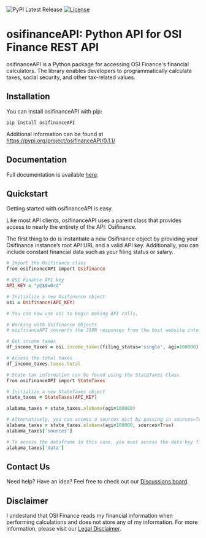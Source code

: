![PyPI Latest Release](https://badge.fury.io/py/osifinanceAPI.svg)
[![License](https://img.shields.io/badge/License-Apache_2.0-blue.svg)](https://opensource.org/licenses/Apache-2.0)


# osifinanceAPI: Python API for OSI Finance REST API
osifinanceAPI is a Python package for accessing OSI Finance's financial calculators. The library enables developers to programmatically calculate taxes, social security, and other tax-related values.


## Installation
You can install osifinanceAPI with pip:

```
pip install osifinanceAPI
```
Additional information can be found at https://pypi.org/project/osifinanceAPI/0.1.1/


## Documentation
Full documentation is available [here](https://osifinance.com/docs/osifinanceAPI).


## Quickstart
Getting started with osifinanceAPI is easy.

Like most API clients, osifinanceAPI uses a parent class that provides access to nearly the entirety of the API: Osifinance.

The first thing to do is instantiate a new Osifinance object by providing your Osifinance instance’s root API URL and a valid API key. Additionally, you can include constant financial data such as your filing status or salary.

```ruby
# Import the Osifinance class
from osifinanceAPI import Osifinance

# OSI Finance API key
API_KEY = "p@$$w0rd"

# Initialize a new Osifinance object
osi = Osifinance(API_KEY)

# You can now use osi to begin making API calls.

# Working with Osifinance Objects
# osifinanceAPI converts the JSON responses from the host website into Pandas dataframes

# Get income taxes
df_income_taxes = osi.income_taxes(filing_status='single', agi=100000)

# Access the total taxes
df_income_taxes.taxes.total

# State tax information can be found using the StateTaxes Class
from osifinanceAPI import StateTaxes

# Initialize a new StateTaxes object
state_taxes = StateTaxes(API_KEY)

alabama_taxes = state_taxes.alabama(agi=100000)

# Alternatively, you can access a sources dict by passing in sources=True
alabama_taxes = state_taxes.alabama(agi=100000, sources=True)
alabama_taxes['sources']

# To access the dataframe in this case, you must access the data key first
alabama_taxes['data'] 
```


## Contact Us
Need help? Have an idea? Feel free to check out our [Discussions board](https://osifinance.canny.io).


## Disclaimer
I undestand that OSI Finance reads my financial information when performing calculations and does not store any of my information. For more information, please visit our [Legal Disclaimer](https://osifinance.com/legal-disclaimer).

